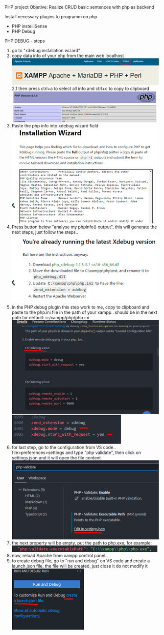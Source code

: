 PHP project
Objetive: Realize CRUD basic sentences with php as backend


Install necessary plugins to programm on php
- PHP instelliSense
- PHP Debug


PHP DEBUG - steps
1. go to "xdebug installation wizard"
2. copy data info of your php from the main web localhost
![](images/2022-07-14-00-11-38.png)
2.1 then press ctrl+a to select all info and ctrl+c to copy to clipboard
![](images/2022-07-14-00-13-34.png)
3. Paste the php info into xdebug wizard field
![](images/2022-07-14-00-34-39.png)
4. Press button below "analyse my phpinfo() output", this will generate the next steps, just follow the steps..
![](images/2022-07-14-00-36-22.png)
5. in the PHP debug plugin this step work to me, copy to clipboard and paste to the php.ini file in the path of your xampp.. should be in the next path for default: c:/xampp/php/php.ini
![](images/2022-07-14-00-38-31.png)
![](images/2022-07-14-00-41-14.png)
6. for last step, go to the configuration from VS code.. file>preferences>settings and type "php validate", then click on settings.json and it will open the file content
![](images/2022-07-14-00-45-52.png)
7. the next property will be empty, put the path to php.exe, for example:
![](images/2022-07-14-00-47-30.png)
9. now, reload Apache from xampp control panel..
10. to create debug file, go to "run and debug" on VS code and create a launch.json file, the file will be created, just close it do not modify it
![](images/2022-07-14-00-51-29.png)